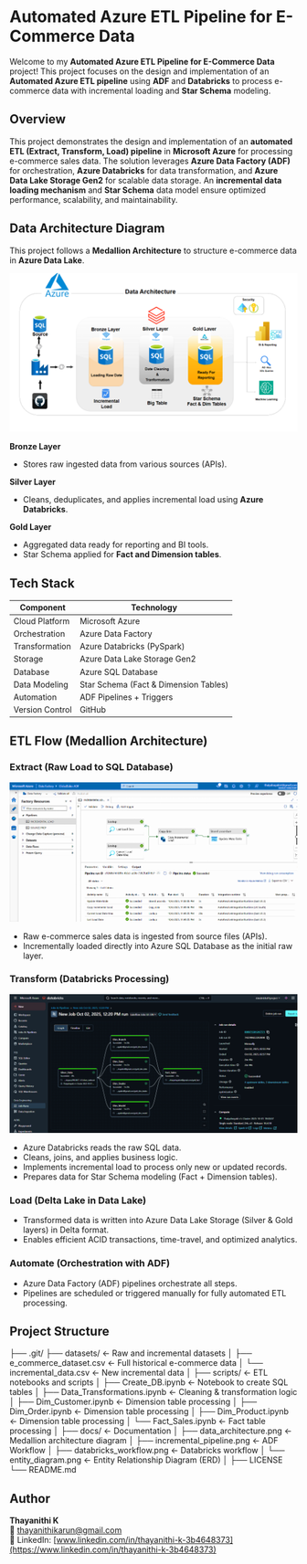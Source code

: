 # Automated Azure ETL Pipeline for E-Commerce Data

Welcome to my **Automated Azure ETL Pipeline for E-Commerce Data** project! This project focuses on the design and implementation of an **Automated Azure ETL pipeline** using **ADF** and **Databricks** to process e-commerce data with incremental loading and **Star Schema** modeling.

## Overview
This project demonstrates the design and implementation of an **automated ETL (Extract, Transform, Load) pipeline** in **Microsoft Azure** for processing e-commerce sales data. The solution leverages **Azure Data Factory (ADF)** for orchestration, **Azure Databricks** for data transformation, and **Azure Data Lake Storage Gen2** for scalable data storage. An **incremental data loading mechanism** and **Star Schema** data model ensure optimized performance, scalability, and maintainability.

## Data Architecture Diagram

This project follows a **Medallion Architecture** to structure e-commerce data in **Azure Data Lake**.

![Data Architecture](docs/data_architecture.png)

**Bronze Layer**  
- Stores raw ingested data from various sources (APIs).  

**Silver Layer**  
- Cleans, deduplicates, and applies incremental load using **Azure Databricks**.  

**Gold Layer**  
- Aggregated data ready for reporting and BI tools.  
- Star Schema applied for **Fact and Dimension tables**.  

## Tech Stack

| Component        | Technology                                  |
|-----------------|---------------------------------------------|
| Cloud Platform   | Microsoft Azure                             |
| Orchestration    | Azure Data Factory                           |
| Transformation   | Azure Databricks (PySpark)                  |
| Storage          | Azure Data Lake Storage Gen2                 |
| Database         | Azure SQL Database                           |
| Data Modeling    | Star Schema (Fact & Dimension Tables)       |
| Automation       | ADF Pipelines + Triggers                     |
| Version Control  | GitHub                                       |

## ETL Flow (Medallion Architecture)

### Extract (Raw Load to SQL Database)

![Automate Incremental Pipeline](docs/incremental_pipeline.png)

- Raw e-commerce sales data is ingested from source files (APIs).  
- Incrementally loaded directly into Azure SQL Database as the initial raw layer.

### Transform (Databricks Processing)

![Automate ETL Pipeline](docs/Databricks_wokflow.png)

- Azure Databricks reads the raw SQL data.  
- Cleans, joins, and applies business logic.  
- Implements incremental load to process only new or updated records.  
- Prepares data for Star Schema modeling (Fact + Dimension tables).

### Load (Delta Lake in Data Lake)

- Transformed data is written into Azure Data Lake Storage (Silver & Gold layers) in Delta format.  
- Enables efficient ACID transactions, time-travel, and optimized analytics.

### Automate (Orchestration with ADF)

- Azure Data Factory (ADF) pipelines orchestrate all steps.  
- Pipelines are scheduled or triggered manually for fully automated ETL processing.

## Project Structure

├── .git/
├── datasets/ ← Raw and incremental datasets
│ ├── e_commerce_dataset.csv ← Full historical e-commerce data
│ └── incremental_data.csv ← New incremental data
│
├── scripts/ ← ETL notebooks and scripts
│ ├── Create_DB.ipynb ← Notebook to create SQL tables
│ ├── Data_Transformations.ipynb ← Cleaning & transformation logic
│ ├── Dim_Customer.ipynb ← Dimension table processing
│ ├── Dim_Order.ipynb ← Dimension table processing
│ ├── Dim_Product.ipynb ← Dimension table processing
│ └── Fact_Sales.ipynb ← Fact table processing
│
├── docs/ ← Documentation
│ ├── data_architecture.png ← Medallion architecture diagram
│ ├── incremental_pipeline.png ← ADF Workflow
│ ├── databricks_workflow.png ← Databricks workflow
│ └── entity_diagram.png ← Entity Relationship Diagram (ERD)
│
├── LICENSE
└── README.md

## Author

**Thayanithi K**  
📧 thayanithikarun@gmail.com  
🔗 LinkedIn: [www.linkedin.com/in/thayanithi-k-3b4648373](https://www.linkedin.com/in/thayanithi-k-3b4648373)
